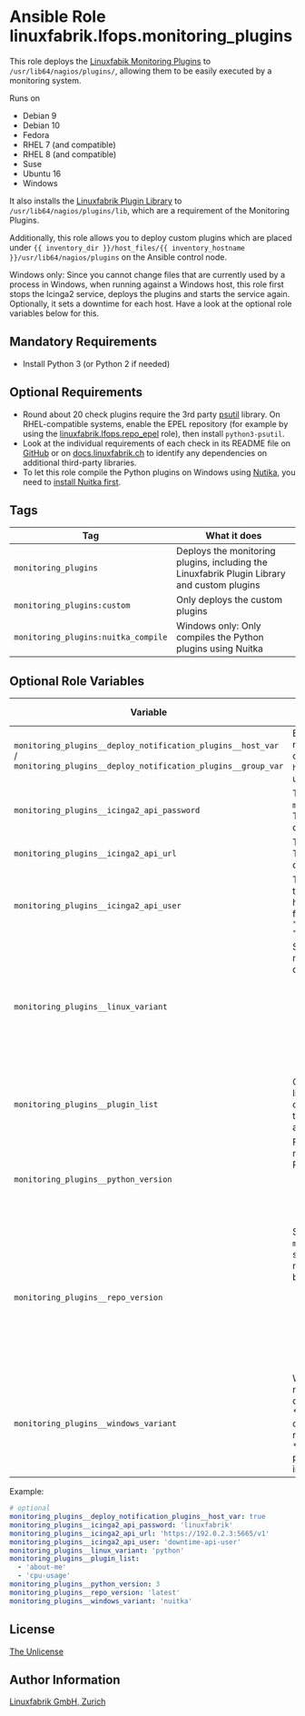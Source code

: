 # Ansible Role linuxfabrik.lfops.monitoring_plugins

This role deploys the [Linuxfabik Monitoring Plugins](https://github.com/Linuxfabrik/monitoring-plugins) to `/usr/lib64/nagios/plugins/`, allowing them to be easily executed by a monitoring system.

Runs on

* Debian 9
* Debian 10
* Fedora
* RHEL 7 (and compatible)
* RHEL 8 (and compatible)
* Suse
* Ubuntu 16
* Windows

It also installs the [Linuxfabrik Plugin Library](https://github.com/Linuxfabrik/monitoring-plugins) to `/usr/lib64/nagios/plugins/lib`, which are a requirement of the Monitoring Plugins.

Additionally, this role allows you to deploy custom plugins which are placed under `{{ inventory_dir }}/host_files/{{ inventory_hostname }}/usr/lib64/nagios/plugins` on the Ansible control node.

Windows only: Since you cannot change files that are currently used by a process in Windows, when running against a Windows host, this role first stops the Icinga2 service, deploys the plugins and starts the service again. Optionally, it sets a downtime for each host. Have a look at the optional role variables below for this.


## Mandatory Requirements

* Install Python 3 (or Python 2 if needed)


## Optional Requirements

* Round about 20 check plugins require the 3rd party [psutil](https://psutil.readthedocs.io/en/latest/) library. On RHEL-compatible systems, enable the EPEL repository (for example by using the [linuxfabrik.lfops.repo_epel](https://github.com/Linuxfabrik/lfops/tree/main/roles/repo_epel) role), then install `python3-psutil`.
* Look at the individual requirements of each check in its README file on [GitHub](https://github.com/Linuxfabrik/monitoring-plugins) or on [docs.linuxfabrik.ch](https://docs.linuxfabrik.ch/monitoring-plugins/000-check-plugins.html) to identify any dependencies on additional third-party libraries.
* To let this role compile the Python plugins on Windows using [Nutika](https://nuitka.net/), you need to [install Nuitka first](https://nuitka.net/doc/download.html#pypi).


## Tags

| Tag                                 | What it does                                                                                |
| ---                                 | ------------                                                                                |
| `monitoring_plugins`                | Deploys the monitoring plugins, including the Linuxfabrik Plugin Library and custom plugins |
| `monitoring_plugins:custom`         | Only deploys the custom plugins                                                             |
| `monitoring_plugins:nuitka_compile` | Windows only: Only compiles the Python plugins using Nuitka                                 |


## Optional Role Variables

| Variable | Description | Default Value |
| -------- | ----------- | ------------- |
| `monitoring_plugins__deploy_notification_plugins__host_var` / `monitoring_plugins__deploy_notification_plugins__group_var` | Enables the deployment of the notification-plugins (in addition to the check-plugins). For the usage in `host_vars` / `group_vars` (can only be used in one group at a time). | `false` |
| `monitoring_plugins__icinga2_api_password` | The password of the `monitoring_plugins__icinga2_api_user`. This is required to schedule a downtime for Windows hosts. | unset |
| `monitoring_plugins__icinga2_api_url` | The address of the Icinga2 master API. This is required to schedule a downtime for Windows hosts. | unset |
| `monitoring_plugins__icinga2_api_user` | The Icinga2 API user. This is required to schedule a downtime for Windows hosts. Therefore, it needs to have the following permissions: `permissions = [ "actions/schedule-downtime", "actions/remove-downtime" ]` | unset |
| `monitoring_plugins__linux_variant` | String. Linux only. Which variant of the monitoring plugins should be deployed? Possible options:<ul><li>`package`: Deploy the packages with the checks compiled by pyinstaller. This does not require Python on the system.</li><li>`python`: Deploy the plugins as source code. This requires Python to be installed.</li></ul> | `'package'` |
| `monitoring_plugins__plugin_list` | Overwrite the automatically generated list of monitoring plugins that should be deployed. Note: This does not work for the compiled Nuitka plugins, as they are all packaged in a single zip-file. | unset |
| `monitoring_plugins__python_version` | For which Python version should the monitoring plugins be deployed? Possible options:<ul><li>`3`: For Python 3</li><li>`2`: For Python 2 (deprecated, therefore not recommended)</li></ul> | `3` |
| `monitoring_plugins__repo_version` | String. Linux only, and only if `monitoring_plugins__linux_variant` is set to `python`: Which version of the monitoring plugins source code should be deployed? Possible options: <ul><li>`latest`: The **latest stable** release. See the [Releases](https://github.com/Linuxfabrik/monitoring-plugins/releases).</li><li>`main`: The development version. Use with care.</li><li>A specific release, for example `2022030201`. See the [Releases](https://github.com/Linuxfabrik/monitoring-plugins/releases).</li></ul> | `'latest'` |
| `monitoring_plugins__windows_variant` | Windows only. Which variant of the monitoring plugins should be deployed? Possible options:<br> * `nuitka`: Deploy the nuitka-compiled checks (EXE files). This does not require Python on the system.<br> * `python`: Deploy the plain Python plugins. This requires Python to be installed on Windows. | `'nuitka'` |

Example:
```yaml
# optional
monitoring_plugins__deploy_notification_plugins__host_var: true
monitoring_plugins__icinga2_api_password: 'linuxfabrik'
monitoring_plugins__icinga2_api_url: 'https://192.0.2.3:5665/v1'
monitoring_plugins__icinga2_api_user: 'downtime-api-user'
monitoring_plugins__linux_variant: 'python'
monitoring_plugins__plugin_list:
  - 'about-me'
  - 'cpu-usage'
monitoring_plugins__python_version: 3
monitoring_plugins__repo_version: 'latest'
monitoring_plugins__windows_variant: 'nuitka'
```


## License

[The Unlicense](https://unlicense.org/)


## Author Information

[Linuxfabrik GmbH, Zurich](https://www.linuxfabrik.ch)

